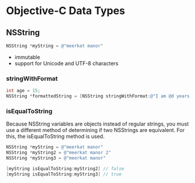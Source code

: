# Objective-C Data Types

## NSString

```objective-c
NSString *myString = @"meerkat manor"
```
* immutable
* support for Unicode and UTF-8 characters

### stringWithFormat

```objective-c
int age = 15;
NSString *formattedString = [NSString stringWithFormat:@"I am @d years old", age]
```

### isEqualToString

Because NSString variables are objects instead of regular strings, you must use
a different method of determining if two NSStrings are equivalent. For this,
the isEqualToString method is used.

```objective-c
NSString *myString = @"meerkat manor"
NSString *myString2 = @"meerkat manor 2"
NSString *myString3 = @"meerkat manor"

[myString isEqualToString:myString2] // false
[myString isEqualToString:myString3] // true

```
